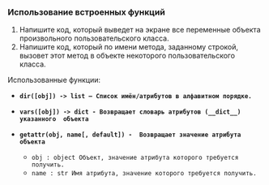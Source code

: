 ### Использование встроенных функций

1. Напишите код, который выведет на экране все переменные объекта произвольного пользовательского класса.
2. Напишите код, который по имени метода, заданному строкой, вызовет этот метод в объекте некоторого пользовательского класса.

Использованные функции:
* **`dir([obj]) -> list — Список имён/атрибутов в алфавитном порядке.`**
* **`vars([obj]) -> dict - Возвращает словарь атрибутов (__dict__) указанного  объекта`**

* **`getattr(obj, name[, default]) -  Возвращает значение атрибута объекта`**
  * `obj : object Объект, значение атрибута которого требуется получить.`
  * `name : str Имя атрибута, значение которого требуется получить.`

